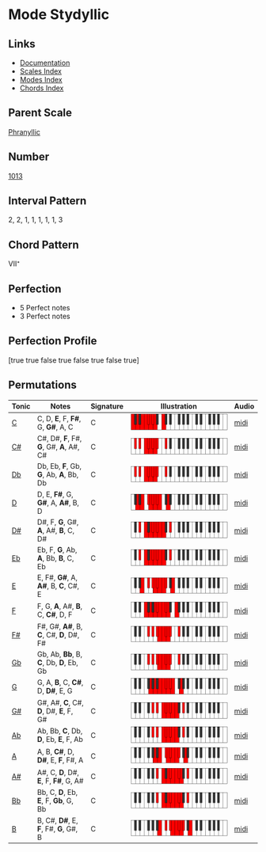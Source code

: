 # Mode Stydyllic

## Links

- [Documentation](README.md)
- [Scales Index](Scales.md)
- [Modes Index](Modes.md)
- [Chords Index](Chords.md)

## Parent Scale

[Phranyllic](ScalePhranyllic.md)

## Number

[1013](https://ianring.com/musictheory/scales/1013)

## Interval Pattern

2, 2, 1, 1, 1, 1, 1, 3

## Chord Pattern

VII⁺

## Perfection

- 5 Perfect notes
- 3 Perfect notes

## Perfection Profile

[true true false true false true false true]

## Permutations

| Tonic | Notes | Signature | Illustration | Audio |
|-------|-------|-----------|--------------|-------|
| [C](ModeCNaturalStydyllic.md) | C, D, **E**, F, **F#**, G, **G#**, A, C | C | ![CNaturalStydyllic](ModeCNaturalStydyllic.png) | [midi](https://github.com/edipermadi/music/blob/main/docs/ModeCNaturalStydyllic.mid?raw=true) |
| [C#](ModeCSharpStydyllic.md) | C#, D#, **F**, F#, **G**, G#, **A**, A#, C# | C | ![CSharpStydyllic](ModeCSharpStydyllic.png) | [midi](https://github.com/edipermadi/music/blob/main/docs/ModeCSharpStydyllic.mid?raw=true) |
| [Db](ModeDFlatStydyllic.md) | Db, Eb, **F**, Gb, **G**, Ab, **A**, Bb, Db | C | ![DFlatStydyllic](ModeDFlatStydyllic.png) | [midi](https://github.com/edipermadi/music/blob/main/docs/ModeDFlatStydyllic.mid?raw=true) |
| [D](ModeDNaturalStydyllic.md) | D, E, **F#**, G, **G#**, A, **A#**, B, D | C | ![DNaturalStydyllic](ModeDNaturalStydyllic.png) | [midi](https://github.com/edipermadi/music/blob/main/docs/ModeDNaturalStydyllic.mid?raw=true) |
| [D#](ModeDSharpStydyllic.md) | D#, F, **G**, G#, **A**, A#, **B**, C, D# | C | ![DSharpStydyllic](ModeDSharpStydyllic.png) | [midi](https://github.com/edipermadi/music/blob/main/docs/ModeDSharpStydyllic.mid?raw=true) |
| [Eb](ModeEFlatStydyllic.md) | Eb, F, **G**, Ab, **A**, Bb, **B**, C, Eb | C | ![EFlatStydyllic](ModeEFlatStydyllic.png) | [midi](https://github.com/edipermadi/music/blob/main/docs/ModeEFlatStydyllic.mid?raw=true) |
| [E](ModeENaturalStydyllic.md) | E, F#, **G#**, A, **A#**, B, **C**, C#, E | C | ![ENaturalStydyllic](ModeENaturalStydyllic.png) | [midi](https://github.com/edipermadi/music/blob/main/docs/ModeENaturalStydyllic.mid?raw=true) |
| [F](ModeFNaturalStydyllic.md) | F, G, **A**, A#, **B**, C, **C#**, D, F | C | ![FNaturalStydyllic](ModeFNaturalStydyllic.png) | [midi](https://github.com/edipermadi/music/blob/main/docs/ModeFNaturalStydyllic.mid?raw=true) |
| [F#](ModeFSharpStydyllic.md) | F#, G#, **A#**, B, **C**, C#, **D**, D#, F# | C | ![FSharpStydyllic](ModeFSharpStydyllic.png) | [midi](https://github.com/edipermadi/music/blob/main/docs/ModeFSharpStydyllic.mid?raw=true) |
| [Gb](ModeGFlatStydyllic.md) | Gb, Ab, **Bb**, B, **C**, Db, **D**, Eb, Gb | C | ![GFlatStydyllic](ModeGFlatStydyllic.png) | [midi](https://github.com/edipermadi/music/blob/main/docs/ModeGFlatStydyllic.mid?raw=true) |
| [G](ModeGNaturalStydyllic.md) | G, A, **B**, C, **C#**, D, **D#**, E, G | C | ![GNaturalStydyllic](ModeGNaturalStydyllic.png) | [midi](https://github.com/edipermadi/music/blob/main/docs/ModeGNaturalStydyllic.mid?raw=true) |
| [G#](ModeGSharpStydyllic.md) | G#, A#, **C**, C#, **D**, D#, **E**, F, G# | C | ![GSharpStydyllic](ModeGSharpStydyllic.png) | [midi](https://github.com/edipermadi/music/blob/main/docs/ModeGSharpStydyllic.mid?raw=true) |
| [Ab](ModeAFlatStydyllic.md) | Ab, Bb, **C**, Db, **D**, Eb, **E**, F, Ab | C | ![AFlatStydyllic](ModeAFlatStydyllic.png) | [midi](https://github.com/edipermadi/music/blob/main/docs/ModeAFlatStydyllic.mid?raw=true) |
| [A](ModeANaturalStydyllic.md) | A, B, **C#**, D, **D#**, E, **F**, F#, A | C | ![ANaturalStydyllic](ModeANaturalStydyllic.png) | [midi](https://github.com/edipermadi/music/blob/main/docs/ModeANaturalStydyllic.mid?raw=true) |
| [A#](ModeASharpStydyllic.md) | A#, C, **D**, D#, **E**, F, **F#**, G, A# | C | ![ASharpStydyllic](ModeASharpStydyllic.png) | [midi](https://github.com/edipermadi/music/blob/main/docs/ModeASharpStydyllic.mid?raw=true) |
| [Bb](ModeBFlatStydyllic.md) | Bb, C, **D**, Eb, **E**, F, **Gb**, G, Bb | C | ![BFlatStydyllic](ModeBFlatStydyllic.png) | [midi](https://github.com/edipermadi/music/blob/main/docs/ModeBFlatStydyllic.mid?raw=true) |
| [B](ModeBNaturalStydyllic.md) | B, C#, **D#**, E, **F**, F#, **G**, G#, B | C | ![BNaturalStydyllic](ModeBNaturalStydyllic.png) | [midi](https://github.com/edipermadi/music/blob/main/docs/ModeBNaturalStydyllic.mid?raw=true) |
